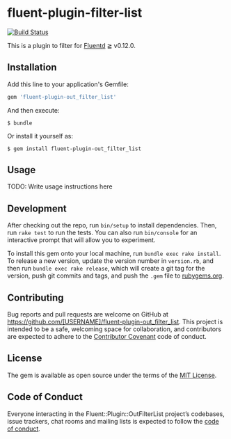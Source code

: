 # fluent-plugin-filter-list

[![Build Status](https://travis-ci.org/yanana/fluent-plugin-filter-list.svg?branch=master)](https://travis-ci.org/yanana/fluent-plugin-filter-list)

This is a plugin to filter for [Fluentd](http://fluentd.org/) ≧ v0.12.0.

## Installation

Add this line to your application's Gemfile:

```ruby
gem 'fluent-plugin-out_filter_list'
```

And then execute:

    $ bundle

Or install it yourself as:

    $ gem install fluent-plugin-out_filter_list

## Usage

TODO: Write usage instructions here


## Development

After checking out the repo, run `bin/setup` to install dependencies. Then, run `rake test` to run the tests. You can also run `bin/console` for an interactive prompt that will allow you to experiment.

To install this gem onto your local machine, run `bundle exec rake install`. To release a new version, update the version number in `version.rb`, and then run `bundle exec rake release`, which will create a git tag for the version, push git commits and tags, and push the `.gem` file to [rubygems.org](https://rubygems.org).

## Contributing

Bug reports and pull requests are welcome on GitHub at https://github.com/[USERNAME]/fluent-plugin-out_filter_list. This project is intended to be a safe, welcoming space for collaboration, and contributors are expected to adhere to the [Contributor Covenant](http://contributor-covenant.org) code of conduct.

## License

The gem is available as open source under the terms of the [MIT License](http://opensource.org/licenses/MIT).

## Code of Conduct

Everyone interacting in the Fluent::Plugin::OutFilterList project’s codebases, issue trackers, chat rooms and mailing lists is expected to follow the [code of conduct](https://github.com/[USERNAME]/fluent-plugin-out_filter_list/blob/master/CODE_OF_CONDUCT.md).
